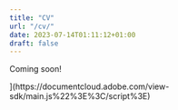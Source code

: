 ```yaml
---
title: "CV"
url: "/cv/"
date: 2023-07-14T01:11:12+01:00
draft: false
---
```


Coming soon!

<script src="[https://documentcloud.adobe.com/view-sdk/main.js"></script>](https://documentcloud.adobe.com/view-sdk/main.js%22%3E%3C/script%3E) <script type="text/javascript"> document.addEventListener("adobe_dc_view_sdk.ready", function(){ var adobeDCView = new AdobeDC.View({clientId: "d5c0ca8bef754aecb5f40f45d47c0e90", divId: "adobe-dc-view"}); adobeDCView.previewFile({ content:{location: {url: "https://github.com/willhotten/CV/blob/main/CV%20Will%20Hotten.pdf"}}, metaData:{fileName: "CV-Will-Hotten.pdf"} }, {embedMode: "IN_LINE"}); }); </script>